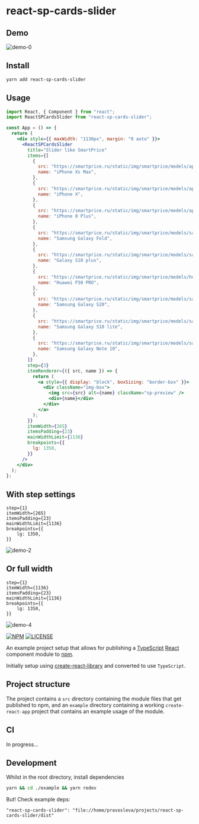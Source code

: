 # react-sp-cards-slider

## Demo

![demo-0](https://github.com/pravosleva/react-sp-cards-slider/blob/master/_demo-0.gif?raw=true)

## Install

```bash
yarn add react-sp-cards-slider
```

## Usage

```jsx
import React, { Component } from "react";
import ReactSPCardsSlider from "react-sp-cards-slider";

const App = () => {
  return (
    <div style={{ maxWidth: "1136px", margin: "0 auto" }}>
      <ReactSPCardsSlider
        title="Slider like SmartPrice"
        items={[
          {
            src: "https://smartprice.ru/static/img/smartprice/models/apple/iphone-xs-max/_.jpg",
            name: "iPhone Xs Max",
          },
          {
            src: "https://smartprice.ru/static/img/smartprice/models/apple/iphone-x/_.jpg",
            name: "iPhone X",
          },
          {
            src: "https://smartprice.ru/static/img/smartprice/models/apple/iphone-8-plus/_.jpg",
            name: "iPhone 8 Plus",
          },
          {
            src: "https://smartprice.ru/static/img/smartprice/models/samsung/galaxy-fold/_.jpg",
            name: "Samsung Galaxy Fold",
          },
          {
            src: "https://smartprice.ru/static/img/smartprice/models/samsung/galaxy-s10-plus/_.jpg",
            name: "Galaxy S10 plus",
          },
          {
            src: "https://smartprice.ru/static/img/smartprice/models/huawei/p30-pro/_.jpg",
            name: "Huawei P30 PRO",
          },
          {
            src: "https://smartprice.ru/static/img/smartprice/models/samsung/galaxy-s20/_.jpg",
            name: "Samsung Galaxy S20",
          },
          {
            src: "https://smartprice.ru/static/img/smartprice/models/samsung/galaxy-s10-lite/_.jpg",
            name: "Samsung Galaxy S10 lite",
          },
          {
            src: "https://smartprice.ru/static/img/smartprice/models/samsung/galaxy-note-10/_.jpg",
            name: "Samsung Galaxy Note 10",
          },
        ]}
        step={3}
        itemRenderer={({ src, name }) => {
          return (
            <a style={{ display: "block", boxSizing: "border-box" }}>
              <div className="img-box">
                <img src={src} alt={name} className="sp-preview" />
                <div>{name}</div>
              </div>
            </a>
          );
        }}
        itemWidth={265}
        itemsPadding={23}
        mainWidthLimit={1136}
        breakpoints={{
          lg: 1350,
        }}
      />
    </div>
  );
};
```

## With step settings

```
step={1}
itemWidth={265}
itemsPadding={23}
mainWidthLimit={1136}
breakpoints={{
    lg: 1350,
}}
```

![demo-2](https://github.com/pravosleva/react-sp-cards-slider/blob/master/_demo-2.gif?raw=true)

## Or full width

```
step={1}
itemWidth={1136}
itemsPadding={23}
mainWidthLimit={1136}
breakpoints={{
    lg: 1350,
}}
```

![demo-4](https://github.com/pravosleva/react-sp-cards-slider/blob/master/_demo-4.gif?raw=true)

[![NPM](https://img.shields.io/npm/v/example-typescript-react-component-library.svg)](https://www.npmjs.com/package/example-typescript-react-component-library) [![LICENSE](https://img.shields.io/npm/l/example-typescript-react-component-library.svg?color=green)](https://www.npmjs.com/package/example-typescript-react-component-library)

<!--
[![coverage report](https://github.com/pravosleva/example-typescript-react-component-library/badges/master/coverage.svg)](https://github.com/pravosleva/example-typescript-react-component-library/commits/master) -->

An example project setup that allows for publishing a [TypeScript](https://github.com/Microsoft/TypeScript) [React](https://github.com/facebook/react) component module to [npm](https://www.npmjs.com/package/example-typescript-react-component-library).

Initially setup using [create-react-library](https://github.com/transitive-bullshit/create-react-library) and converted to use `TypeScript`.

## Project structure

The project contains a `src` directory containing the module files that get published to npm, and an `example` directory containing a working `create-react-app` project that contains an example usage of the module.

## CI

In progress...

## Development

Whilst in the root directory, install dependencies

```sh
yarn && cd ./example && yarn redev
```

But! Check example deps:

```
"react-sp-cards-slider": "file://home/pravosleva/projects/react-sp-cards-slider/dist"
```
